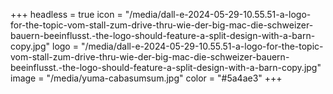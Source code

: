 +++
headless = true
icon = "/media/dall-e-2024-05-29-10.55.51-a-logo-for-the-topic-vom-stall-zum-drive-thru-wie-der-big-mac-die-schweizer-bauern-beeinflusst.-the-logo-should-feature-a-split-design-with-a-barn-copy.jpg"
logo = "/media/dall-e-2024-05-29-10.55.51-a-logo-for-the-topic-vom-stall-zum-drive-thru-wie-der-big-mac-die-schweizer-bauern-beeinflusst.-the-logo-should-feature-a-split-design-with-a-barn-copy.jpg"
image = "/media/yuma-cabasumsum.jpg"
color = "#5a4ae3"
+++
